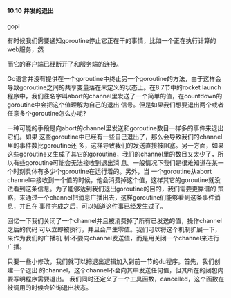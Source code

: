 #### 10.10 并发的退出

gopl

有时候我们需要通知goroutine停止它正在干的事情，比如一个正在执行计算的web服务，然

而它的客户端已经断开了和服务端的连接。

Go语言并没有提供在一个goroutine中终止另一个goroutine的方法，由于这样会导致goroutine之间的共享变量落在未定义的状态上。在8.7节中的rocket launch程序中，我们往名字叫abort的channel里发送了一个简单的值，在countdown的goroutine中会把这个值理解为自己的退出 信号。但是如果我们想要退出两个或者任意多个goroutine怎么办呢?

一种可能的手段是向abort的channel里发送和goroutine数目一样多的事件来退出它们。如果 这些goroutine中已经有一些自己退出了，那么会导致我们的channel里的事件数比goroutine还 多，这样导致我们的发送直接被阻塞。另一方面，如果这些goroutine又生成了其它的goroutine，我们的channel里的数目又太少了，所以有些goroutine可能会无法接收到退出消 息。一般情况下我们是很难知道在某一个时刻具体有多少个goroutine在运行着的。另外，当 一个goroutine从abort channel中接收到一个值的时候，他会消费掉这个值，这样其它的goroutine就没法看到这条信息。为了能够达到我们退出goroutine的目的，我们需要更靠谱的 策略，来通过一个channel把消息广播出去，这样goroutine们能够看到这条事件消息，并且在 事件完成之后，可以知道这件事已经发生过了。

回忆一下我们关闭了一个channel并且被消费掉了所有已发送的值，操作channel之后的代码 可以立即被执行，并且会产生零值。我们可以将这个机制扩展一下，来作为我们的广播机 制:不要向channel发送值，而是用关闭一个channel来进行广播。

只要一些小修改，我们就可以把退出逻辑加入到前一节的du程序。首先，我们创建一个退出 的channel，这个channel不会向其中发送任何值，但其所在的闭包内要写明程序需要退出。 我们同时还定义了一个工具函数，cancelled，这个函数在被调用的时候会轮询退出状态。



